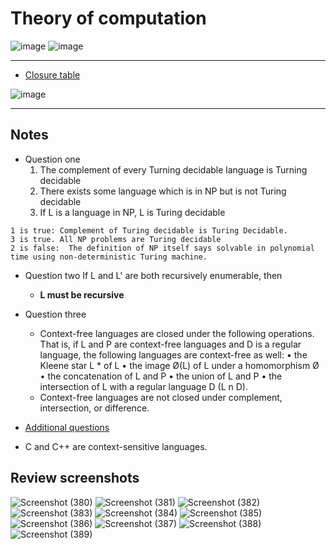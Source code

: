 # Theory of computation
![image](https://user-images.githubusercontent.com/43994542/145183624-072a8ac3-b627-4f8c-9cea-acb3d4c10006.png)
![image](https://user-images.githubusercontent.com/43994542/145183639-ae61ebd7-29c6-4584-b85a-d59b9dc3b55b.png)

---
- [Closure table](https://www.geeksforgeeks.org/closure-properties-table-in-toc/)


![image](https://user-images.githubusercontent.com/43994542/145185506-5dfe62be-4bc8-42db-8747-40314b9719e0.png)


---



## Notes
- Question one
  1. The complement of every Turning decidable language is Turning decidable
  2. There exists some language which is in NP but is not Turing decidable
  3. If L is a language in NP, L is Turing decidable 
```
1 is true: Complement of Turing decidable is Turing Decidable.
3 is true. All NP problems are Turing decidable 
2 is false:  The definition of NP itself says solvable in polynomial time using non-deterministic Turing machine. 
```
- Question two
  If L and L' are both recursively enumerable, then
  - **L must be recursive**

- Question three
  - Context-free languages are closed under the following operations. That is, if L and P are context-free languages and D is a regular language, the following languages are context-free as well:
    • the Kleene star L * of L
    • the image Ø(L) of L under a homomorphism Ø
    • the concatenation of L and P
    • the union of L and P
    • the intersection of L with a regular language D (L n D).
  - Context-free languages are not closed under complement, intersection, or difference.

- [Additional questions](https://www.geeksforgeeks.org/context-free-languages-and-push-down-automata-gq/)



- C and C++ are context-sensitive languages.
## Review screenshots
![Screenshot (380)](https://user-images.githubusercontent.com/43994542/107757646-d648c480-6d4b-11eb-8df9-f921f6c74870.png)
![Screenshot (381)](https://user-images.githubusercontent.com/43994542/107757654-d8128800-6d4b-11eb-8a3b-e7114b1f665d.png)
![Screenshot (382)](https://user-images.githubusercontent.com/43994542/107757658-d9dc4b80-6d4b-11eb-8c95-4ffbca2dcf1c.png)
![Screenshot (383)](https://user-images.githubusercontent.com/43994542/107757662-db0d7880-6d4b-11eb-81da-4f5fdebfca69.png)
![Screenshot (384)](https://user-images.githubusercontent.com/43994542/107757666-dba60f00-6d4b-11eb-96b1-faa2681d7bba.png)
![Screenshot (385)](https://user-images.githubusercontent.com/43994542/107757668-dc3ea580-6d4b-11eb-9bfc-9cb077fd5812.png)
![Screenshot (386)](https://user-images.githubusercontent.com/43994542/107757671-dcd73c00-6d4b-11eb-8179-1594130cdb69.png)
![Screenshot (387)](https://user-images.githubusercontent.com/43994542/107757674-dd6fd280-6d4b-11eb-92d7-aa17c7f020d8.png)
![Screenshot (388)](https://user-images.githubusercontent.com/43994542/107757680-de086900-6d4b-11eb-8ab3-482ff06ffcab.png)
![Screenshot (389)](https://user-images.githubusercontent.com/43994542/107757682-dea0ff80-6d4b-11eb-853c-1b7472b652ba.png)
